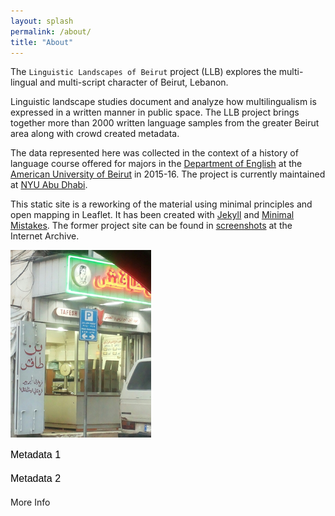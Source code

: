 ```yaml
---
layout: splash
permalink: /about/
title: "About"
---
```


The `Linguistic Landscapes of Beirut` project (LLB) explores the multi-lingual and multi-script character of Beirut, Lebanon. 

Linguistic landscape studies document and analyze how multilingualism is expressed in a written manner in public space. The LLB project brings together more than 2000 written language samples from the greater Beirut area along with crowd created metadata.

The data represented here was collected in the context of a history of language course offered for majors in the [Department of English](https://www.aub.edu.lb/fas/english/Pages/default.aspx) at the [American University of Beirut](https://www.aub.edu.lb/) in 2015-16. The project is currently maintained at [NYU Abu Dhabi](https://nyuad.nyu.edu).

This static site is a reworking of the material using minimal principles and open mapping in Leaflet. It has been created with [Jekyll](https://jekyllrb.com/docs/) and [Minimal Mistakes](https://mmistakes.github.io/minimal-mistakes/). The former project site can be found in [screenshots](https://web.archive.org/web/20181215000000*/llbeirut.org) at the Internet Archive. 

<div class="image-container">
    <div class="frame">
        <img src="/assets/images/ff42a90e-f94c-434b-b299-4ca850c35c55_t.png" class="thumbnail-img" />
        <div class="metadata">
            <p style="font-family: Georgia, sans-serif; font-size: 16px; color: black; font-size: 16px; margin-bottom: 20px;">Metadata 1</p>
            <p style="font-family: Georgia, sans-serif; font-size: 16px; color: black; font-size: 16px; margin-bottom: 20px;">Metadata 2</p>
            <p class="more-info">More Info</p>
        </div>
    </div>
</div>

<!-- Link to your CSS file -->
<link rel="stylesheet" href="/assets/styles.css">

<!-- Link to your JavaScript file -->
<script src="/assets/scripts.js"></script>